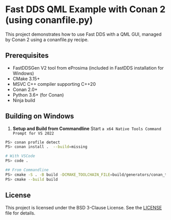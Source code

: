# Fast DDS QML Example with Conan 2 (using conanfile.py)

This project demonstrates how to use Fast DDS with a QML GUI, managed by Conan 2 using a conanfile.py recipe.

## Prerequisites
- FastDDSGen V2 tool from eProsima (included in FastDDS installation for Windows)
- CMake 3.15+
- MSVC C++ compiler supporting C++20
- Conan 2.0+
- Python 3.6+ (for Conan)
- Ninja build

## Building on Windows

1. **Setup and Build from Commandline**
Start `a x64 Native Tools Command Prompt for VS 2022`
```bash
PS> conan profile detect
PS> conan install .  --build=missing

# With VSCode
PS> code .

## From Commandline
PS> cmake -S . -B build -DCMAKE_TOOLCHAIN_FILE=build/generators/conan_toolchain.cmake
PS> cmake --build build
```
## License
This project is licensed under the BSD 3-Clause License. See the [LICENSE](./LICENSE) file for details.

